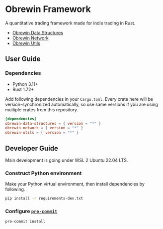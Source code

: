 # Obrewin Framework

A quantitative trading framework made for indie trading in Rust.

- [Obrewin Data Structures](https://crates.io/crates/obrewin-data-structures)
- [Obrewin Network](https://crates.io/crates/obrewin-network)
- [Obrewin Utils](https://crates.io/crates/obrewin-utils)

## User Guide

### Dependencies

- Python 3.11+
- Rust 1.72+

Add following dependencies in your `Cargo.toml`.
Every crate here will be version-synchronized automatically,
so use same versions if you are using multiple crates from this repository.

```toml
[dependencies]
obrewin-data-structures = { version = "*" }
obrewin-network = { version = "*" }
obrewin-utils = { version = "*" }
```

## Developer Guide

Main development is going under WSL 2 Ubuntu 22.04 LTS.

### Construct Python environment

Make your Python virtual environment, then install dependencies by following.

```bash
pip install -r requirements-dev.txt
```

### Configure [`pre-commit`](https://pre-commit.com/)

```bash
pre-commit install
```
